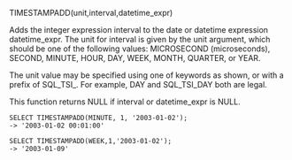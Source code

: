 TIMESTAMPADD(unit,interval,datetime_expr)

Adds the integer expression interval to the date or datetime expression datetime_expr. The unit for interval is given by the unit argument, which should be one of the following values: MICROSECOND (microseconds), SECOND, MINUTE, HOUR, DAY, WEEK, MONTH, QUARTER, or YEAR.

The unit value may be specified using one of keywords as shown, or with a prefix of SQL_TSI_. For example, DAY and SQL_TSI_DAY both are legal.

This function returns NULL if interval or datetime_expr is NULL.

```
SELECT TIMESTAMPADD(MINUTE, 1, '2003-01-02');
-> '2003-01-02 00:01:00'

SELECT TIMESTAMPADD(WEEK,1,'2003-01-02');
-> '2003-01-09'
```
